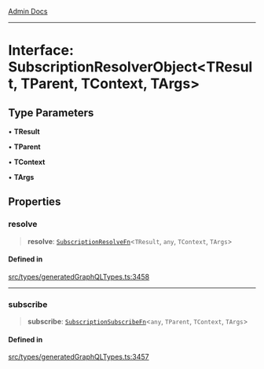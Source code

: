 [Admin Docs](/)

***

# Interface: SubscriptionResolverObject\<TResult, TParent, TContext, TArgs\>

## Type Parameters

• **TResult**

• **TParent**

• **TContext**

• **TArgs**

## Properties

### resolve

> **resolve**: [`SubscriptionResolveFn`](../type-aliases/SubscriptionResolveFn.md)\<`TResult`, `any`, `TContext`, `TArgs`\>

#### Defined in

[src/types/generatedGraphQLTypes.ts:3458](https://github.com/Suyash878/talawa-api/blob/cfd688207611ba245c99edd8dbaccb2cdbf6a043/src/types/generatedGraphQLTypes.ts#L3458)

***

### subscribe

> **subscribe**: [`SubscriptionSubscribeFn`](../type-aliases/SubscriptionSubscribeFn.md)\<`any`, `TParent`, `TContext`, `TArgs`\>

#### Defined in

[src/types/generatedGraphQLTypes.ts:3457](https://github.com/Suyash878/talawa-api/blob/cfd688207611ba245c99edd8dbaccb2cdbf6a043/src/types/generatedGraphQLTypes.ts#L3457)

